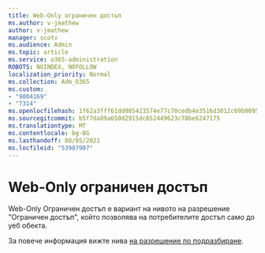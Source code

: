 ```yaml
---
title: Web-Only ограничен достъп
ms.author: v-jmathew
author: v-jmathew
manager: scotv
ms.audience: Admin
ms.topic: article
ms.service: o365-administration
ROBOTS: NOINDEX, NOFOLLOW
localization_priority: Normal
ms.collection: Adm_O365
ms.custom:
- "9004169"
- "7314"
ms.openlocfilehash: 1f62a3fff61dd005423574e77c70cedb4e3516d3012c69b0095246aa194154e5
ms.sourcegitcommit: b5f7da89a650d2915dc652449623c78be6247175
ms.translationtype: MT
ms.contentlocale: bg-BG
ms.lasthandoff: 08/05/2021
ms.locfileid: "53907907"
---
```

# <a name="web-only-limited-access"></a>Web-Only ограничен достъп

Web-Only Ограничен достъп е вариант на нивото на разрешение "Ограничен достъп", който позволява на потребителите достъп само до уеб обекта.

За повече информация вижте нива [на разрешение по подразбиране](https://docs.microsoft.com/sharepoint/understanding-permission-levels#default-permission-levels).
